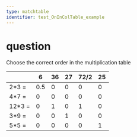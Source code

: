 ```yaml
---
type: matchtable
identifier: test_OnInColTable_example
---
```

# question
Choose the correct order in the multiplication table

|      | 6 |36|27|72/2|25|
|------|---|--|--|----|--|
|2*3 = |0.5|0 |0 | 0  |0 |
|4*7 = | 0 |0 |0 | 0  |0 |
|12*3 =| 0 |1 |0 | 1  |0 |
|3*9 = | 0 |0 |1 | 0  |0 |
|5*5 = | 0 |0 |0 | 0  |1 |
